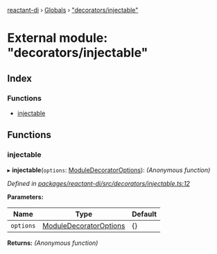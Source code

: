 [reactant-di](../README.md) › [Globals](../globals.md) › ["decorators/injectable"](_decorators_injectable_.md)

# External module: "decorators/injectable"

## Index

### Functions

* [injectable](_decorators_injectable_.md#injectable)

## Functions

###  injectable

▸ **injectable**(`options`: [ModuleDecoratorOptions](../interfaces/_interfaces_.moduledecoratoroptions.md)): *(Anonymous function)*

*Defined in [packages/reactant-di/src/decorators/injectable.ts:12](https://github.com/unadlib/reactant/blob/aaa61ad/packages/reactant-di/src/decorators/injectable.ts#L12)*

**Parameters:**

Name | Type | Default |
------ | ------ | ------ |
`options` | [ModuleDecoratorOptions](../interfaces/_interfaces_.moduledecoratoroptions.md) | {} |

**Returns:** *(Anonymous function)*
